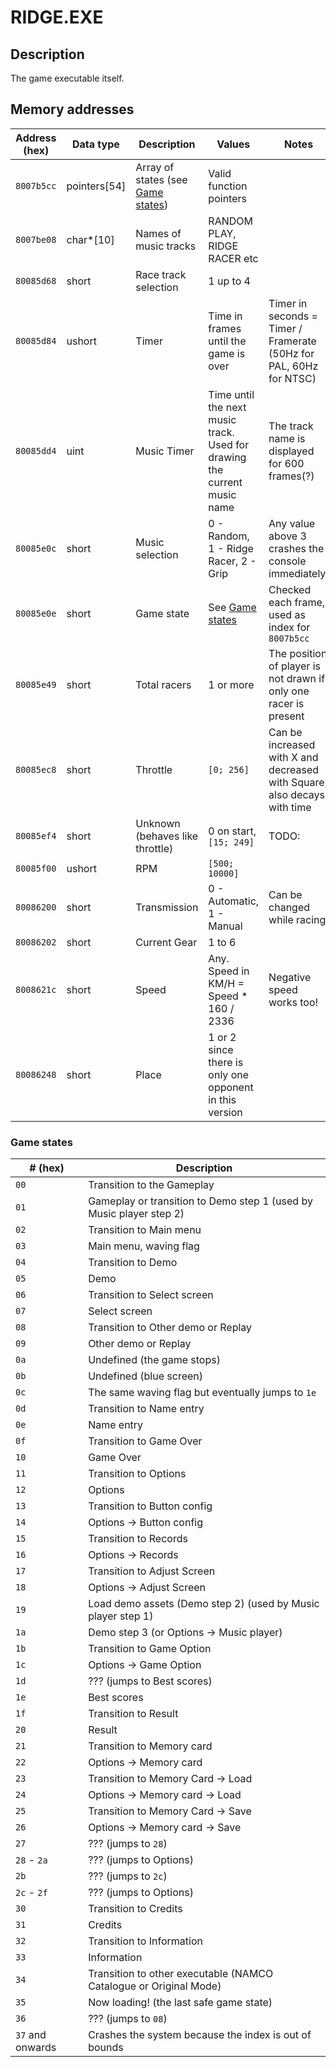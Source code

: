 # RIDGE.EXE

## Description

The game executable itself.

## Memory addresses

|Address (hex)|Data type|Description|Values|Notes|
|-------------|---------|-----------|------|-----|
|`8007b5cc`|pointers[54]|Array of states (see [Game states](#game-states))|Valid function pointers||
|`8007be08`|char*[10]|Names of music tracks|RANDOM PLAY, RIDGE RACER etc||
|`80085d68`|short|Race track selection|1 up to 4||
|`80085d84`|ushort|Timer|Time in frames until the game is over|Timer in seconds = Timer / Framerate (50Hz for PAL, 60Hz for NTSC)|
|`80085dd4`|uint|Music Timer|Time until the next music track. Used for drawing the current music name|The track name is displayed for 600 frames(?)|
|`80085e0c`|short|Music selection|0 - Random, 1 - Ridge Racer, 2 - Grip|Any value above 3 crashes the console immediately!|
|`80085e0e`|short|Game state|See [Game states](#game-states)|Checked each frame, used as index for `8007b5cc`|
|`80085e49`|short|Total racers|1 or more|The position of player is not drawn if only one racer is present|
|`80085ec8`|short|Throttle|`[0; 256]`|Can be increased with X and decreased with Square, also decays with time|
|`80085ef4`|short|Unknown (behaves like throttle)|0 on start, `[15; 249]`|TODO:|
|`80085f00`|ushort|RPM|`[500; 10000]`||
|`80086200`|short|Transmission|0 - Automatic, 1 - Manual|Can be changed while racing|
|`80086202`|short|Current Gear|1 to 6||
|`8008621c`|short|Speed|Any. Speed in KM/H = Speed * 160 / 2336|Negative speed works too!|
|`80086248`|short|Place|1 or 2 since there is only one opponent in this version||

### Game states

|# (hex)|Description|
|-------|-----------|
|`00`|Transition to the Gameplay|
|`01`|Gameplay or transition to Demo step 1 (used by Music player step 2)|
|`02`|Transition to Main menu|
|`03`|Main menu, waving flag|
|`04`|Transition to Demo|
|`05`|Demo|
|`06`|Transition to Select screen|
|`07`|Select screen|
|`08`|Transition to Other demo or Replay|
|`09`|Other demo or Replay|
|`0a`|Undefined (the game stops)|
|`0b`|Undefined (blue screen)|
|`0c`|The same waving flag but eventually jumps to `1e`|
|`0d`|Transition to Name entry|
|`0e`|Name entry|
|`0f`|Transition to Game Over|
|`10`|Game Over|
|`11`|Transition to Options|
|`12`|Options|
|`13`|Transition to Button config|
|`14`|Options -> Button config|
|`15`|Transition to Records|
|`16`|Options -> Records|
|`17`|Transition to Adjust Screen|
|`18`|Options -> Adjust Screen|
|`19`|Load demo assets (Demo step 2) (used by Music player step 1)|
|`1a`|Demo step 3 (or Options -> Music player)|
|`1b`|Transition to Game Option|
|`1c`|Options -> Game Option|
|`1d`|??? (jumps to Best scores)|
|`1e`|Best scores|
|`1f`|Transition to Result|
|`20`|Result|
|`21`|Transition to Memory card|
|`22`|Options -> Memory card|
|`23`|Transition to Memory Card -> Load|
|`24`|Options -> Memory card -> Load|
|`25`|Transition to Memory Card -> Save|
|`26`|Options -> Memory card -> Save|
|`27`|??? (jumps to `28`)|
|`28` - `2a`|??? (jumps to Options)|
|`2b`|??? (jumps to `2c`)|
|`2c` - `2f`|??? (jumps to Options)|
|`30`|Transition to Credits|
|`31`|Credits|
|`32`|Transition to Information|
|`33`|Information|
|`34`|Transition to other executable (NAMCO Catalogue or Original Mode)|
|`35`|Now loading! (the last safe game state)|
|`36`|??? (jumps to `08`)|
|`37` and onwards|Crashes the system because the index is out of bounds|
